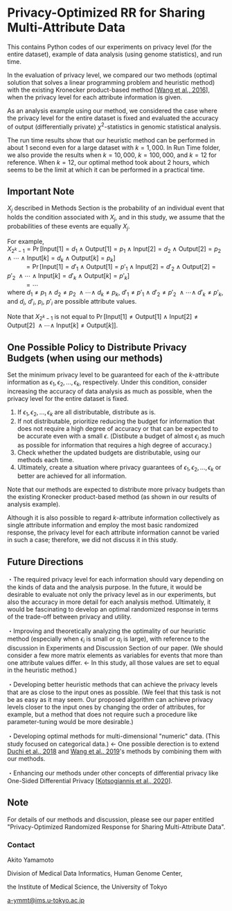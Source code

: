 # Privacy-Optimized RR for Sharing Multi-Attribute Data

This contains Python codes of our experiments on privacy level (for the entire dataset), example of data analysis (using genome statistics), and run time.

In the evaluation of privacy level, we compared our two methods (optimal solution that solves a linear programming problem and heuristic method) with the existing Kronecker product-based method [[Wang et al., 2016](https://ceur-ws.org/Vol-1558/paper35.pdf)], when the privacy level for each attribute information is given. 

As an analysis example using our method, we considered the case where the privacy level for the entire dataset is fixed and evaluated the accuracy of output (differentially private) $\chi^2$-statistics in genomic statistical analysis.

The run time results show that our heuristic method can be performed in about $1$ second even for a large dataset with $k = 1,000$. In Run Time folder, we also provide the results when $k = 10,000$, $k = 100,000$, and $k = 12$ for reference. When $k = 12$, our optimal method took about $2$ hours, which seems to be the limit at which it can be performed in a practical time.

## Important Note
$X_j$ described in Methods Section is the probability of an individual event that holds the condition associated with $X_j$, and in this study, we assume that the probabilities of these events are equally $X_j$.

For example,  
$X_{2^k - 1} = \Pr[\mathrm{Input}[1] = d_1 \ \land \ \mathrm{Output}[1] = p_1 \ \land \ \mathrm{Input}[2] = d_2 \ \land \ \mathrm{Output}[2] = p_2 \ \land \cdots \land \mathrm{Input}[k] = d_k \ \land \ \mathrm{Output}[k] = p_k]$  
$\ \ \ \ \ \ \ \ \ \ = \Pr[\mathrm{Input}[1] = d'_1 \ \land \ \mathrm{Output}[1] = p'_1 \ \land \ \mathrm{Input}[2] = d'_2 \ \land \ \mathrm{Output}[2] = p'_2 \ \land \cdots \land \mathrm{Input}[k] = d'_k \ \land \ \mathrm{Output}[k] = p'_k]$  
$\ \ \ \ \ \ \ \ \ \ = \cdots$  
where $d_1 \neq p_1 \ \land \ d_2 \neq p_2 \ \land \cdots \land \ d_k \neq p_k$, $d'_1 \neq p'_1 \ \land \ d'_2 \neq p'_2 \ \land \cdots \land \ d'_k \neq p'_k$, and $d_i, \ d'_i, \ p_i, \ p'_i$ are possible attribute values.

Note that $X_{2^k - 1}$ is not equal to $\Pr[\mathrm{Input}[1] \neq \mathrm{Output}[1] \ \land \ \mathrm{Input}[2] \neq \mathrm{Output}[2] \ \land \cdots \land \ \mathrm{Input}[k] \neq \mathrm{Output}[k]]$.

## One Possible Policy to Distribute Privacy Budgets (when using our methods)

Set the minimum privacy level to be guaranteed for each of the $k$-attribute information as $\epsilon_1, \epsilon_2, \dots, \epsilon_k$, respectively. Under this condition, consider increasing the accuracy of data analysis as much as possible, when the privacy level for the entire dataset is fixed.

1. If $\epsilon_1, \epsilon_2, \dots, \epsilon_k$ are all distributable, distribute as is.
2. If not distributable, prioritize reducing the budget for information that does not require a high degree of accuracy or that can be expected to be accurate even with a small $\epsilon$. (Distibute a budget of almost $\epsilon_i$ as much as possible for information that requires a high degree of accuracy.)
3. Check whether the updated budgets are distributable, using our methods each time.
4. Ultimately, create a situation where privacy guarantees of $\epsilon_1, \epsilon_2, \dots, \epsilon_k$ or better are achieved for all information.

Note that our methods are expected to distribute more privacy budgets than the existing Kronecker product-based method (as shown in our results of analysis example).

Although it is also possible to regard $k$-attribute information collectively as single attribute information and employ the most basic randomized response, the privacy level for each attribute information cannot be varied in such a case; therefore, we did not discuss it in this study.

## Future Directions
・The required privacy level for each information should vary depending on the kinds of data and the analysis purpose. In the future, it would be desirable to evaluate not only the privacy level as in our experiments, but also the accuracy in more detail for each analysis method. Ultimately, it would be fascinating to develop an optimal randomized response in terms of the trade-off between privacy and utility.

・Improving and theoretically analyzing the optimality of our heuristic method (especially when $\epsilon_i$ is small or $a_i$ is large), with reference to the discussion in Experiments and Discussion Section of our paper. (We should consider a few more matrix elements as variables for events that more than one attribute values differ. ← In this study, all those values are set to equal in the heuristic method.)

・Developing better heuristic methods that can achieve the privacy levels that are as close to the input ones as possible. (We feel that this task is not be as easy as it may seem. Our proposed algorithm can achieve privacy levels closer to the input ones by changing the order of attributes, for example, but a method that does not require such a procedure like parameter-tuning would be more desirable.) 

・Developing optimal methods for multi-dimensional "numeric" data. (This study focused on categorical data.) ← One possible derection is to extend [Duchi et al., 2018](https://doi.org/10.1080/01621459.2017.1389735) and [Wang et al., 2019](https://ieeexplore.ieee.org/abstract/document/8731512)'s methods by combining them with our methods.

・Enhancing our methods under other concepts of differential privacy like One-Sided Differential Privacy [[Kotsogiannis et al., 2020](https://ieeexplore.ieee.org/document/9101725)].

## Note

For details of our methods and discussion, please see our paper entitled "Privacy-Optimized Randomized Response for Sharing Multi-Attribute Data".

### Contact
Akito Yamamoto

Division of Medical Data Informatics, Human Genome Center,

the Institute of Medical Science, the University of Tokyo

a-ymmt@ims.u-tokyo.ac.jp

